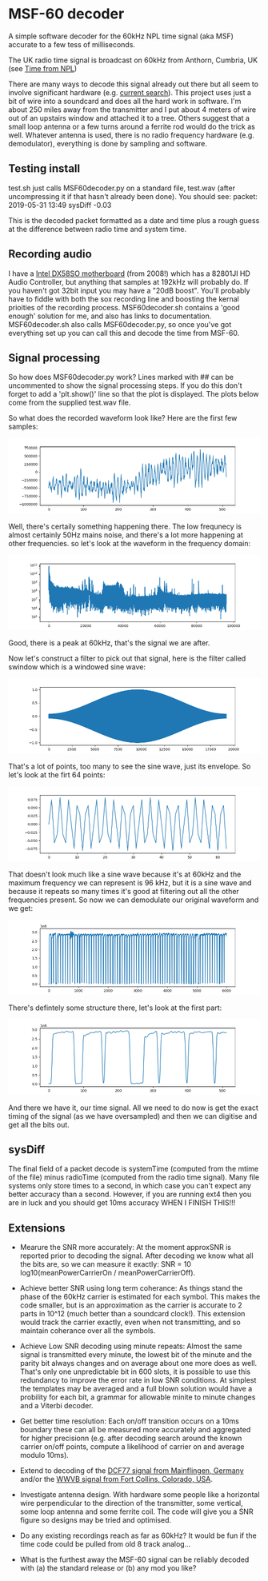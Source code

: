 # MSF-60 decoder

A simple software decoder for the 60kHz NPL time signal (aka MSF) accurate to a few tess of milliseconds.

The UK radio time signal is broadcast on 60kHz from Anthorn, Cumbria, UK (see [Time from NPL](https://en.wikipedia.org/wiki/Time_from_NPL_(MSF)))

There are many ways to decode this signal already out there but all seem to involve significant hardware (e.g. [current search](https://www.google.com/search?q=msf+decoder)).  This project uses just a bit of wire into a soundcard and does all the hard work in software.   I'm about 250 miles away from the transmitter and I put about 4 meters of wire out of an upstairs window and attached it to a tree.  Others suggest that a small loop antenna or a few turns around a ferrite rod would do the trick as well.  Whatever antenna is used, there is no radio frequency hardware (e.g. demodulator), everything is done by sampling and software.

## Testing install

test.sh just calls MSF60decoder.py on a standard file, test.wav (after uncompressing it if that hasn't already been done).   You should see: packet: 2019-05-31 13:49    sysDiff -0.03

This is the decoded packet formatted as a date and time plus a rough guess at the difference between radio time and system time.

## Recording audio

I have a [Intel DX58SO motherboard](https://ark.intel.com/content/www/us/en/ark/products/36888/intel-desktop-board-dx58so.html) (from 2008!) which has a 82801JI HD Audio Controller, but anything that samples at 192kHz will probably do.  If you haven't got 32bit input you may have a "20dB boost".  You'll probably have to fiddle with both the sox recording line and boosting the kernal prioities of the recording process.  MSF60decoder.sh contains a 'good enough' solution for me, and also has links to documentation.  MSF60decoder.sh also calls MSF60decoder.py, so once you've got everything set up you can call this and decode the time from MSF-60.

## Signal processing

So how does MSF60decoder.py work?  Lines marked with ## can be uncommented to show the signal processing steps.  If you do this don't forget to add a 'plt.show()' line so that the plot is displayed.   The plots below come from the supplied test.wav file.

So what does the recorded waveform look like?  Here are the first few samples:

![waveform](https://github.com/drtonyr/MSF60decoder/raw/master/img/wave.png)

Well, there's certaily something happening there.  The low frequnecy is almost certainly 50Hz mains noise, and there's a lot more happening at other frequencies. so let's look at the waveform in the frequency domain:

![FFT of waveform](https://github.com/drtonyr/MSF60decoder/raw/master/img/fft.png)

Good, there is a peak at 60kHz, that's the signal we are after.

Now let's construct a filter to pick out that signal, here is the filter called swindow which is a windowed sine wave:

![swindow](https://github.com/drtonyr/MSF60decoder/raw/master/img/swindow.png)

That's a lot of points, too many to see the sine wave, just its envelope.   So let's look at the firt 64 points:

![swindow64](https://github.com/drtonyr/MSF60decoder/raw/master/img/swindow64.png)

That doesn't look much like a sine wave because it's at 60kHz and the maximum frequency we can represent is 96 kHz, but it is a sine wave and because it repeats so many times it's good at filtering out all the other frequencies present.   So now we can demodulate our original waveform and we get:

![demod](https://github.com/drtonyr/MSF60decoder/raw/master/img/demod.png)

There's defintely some structure there, let's look at the first part:

![demod](https://github.com/drtonyr/MSF60decoder/raw/master/img/demod512.png)

And there we have it, our time signal.  All we need to do now is get the exact timing of the signal (as we have oversampled) and then we can digitise and get all the bits out.

## sysDiff

The final field of a packet decode is systemTime (computed from the mtime of the file) minus radioTime (computed from the radio time signal).  Many file systems only store times to a second, in which case you can't expect any better accuracy than a second.  However, if you are running ext4 then you are in luck and you should get 10ms accuracy WHEN I FINISH THIS!!!

## Extensions

* Mearure the SNR more accurately:  At the moment approxSNR is reported prior to decoding the signal.  After decoding we know what all the bits are, so we can measure it exactly: SNR = 10 log10(meanPowerCarrierOn / meanPowerCarrierOff).

* Achieve better SNR using long term coherance:  As things stand the phase of the 60kHz carrier is estimated for each symbol.  This makes the code smaller, but is an approximation as the carrier is accurate to 2 parts in 10^12 (much better than a soundcard clock!).   This extension would track the carrier exactly, even when not transmitting, and so maintain coherance over all the symbols.

* Achieve Low SNR decoding using minute repeats:  Almost the same signal is transmitted every minute, the lowest bit of the minute and the parity bit always changes and on average about one more does as well.  That's only one unpredictable bit in 600 slots, it is possible to use this redundancy to improve the error rate in low SNR conditions.  At simplest the templates may be averaged and a full blown solution would have a probility for each bit, a grammar for allowable minite to minute changes and a Viterbi decoder.

* Get better time resolution: Each on/off transition occurs on a 10ms boundary these can all be measured more accurately and aggregated for higher precisionn (e.g. after decoding search around the known carrier on/off points, compute a likelihood of carrier on and average modulo 10ms).

* Extend to decoding of the [DCF77 signal from Mainflingen, Germany](https://en.wikipedia.org/wiki/DCF77) and/or the [WWVB signal from Fort Collins, Colorado, USA](https://en.wikipedia.org/wiki/WWVB).

* Investigate antenna design.  With hardware some people like a horizontal wire perpendicular to the direction of the transmitter, some vertical, some loop antenna and some ferrite coil.   The code will give you a SNR figure so designs may be tried and optimised.

* Do any existing recordings reach as far as 60kHz?  It would be fun if the time code could be pulled from old 8 track analog...

* What is the furthest away the MSF-60 signal can be reliably decoded with (a) the standard release or (b) any mod you like?
